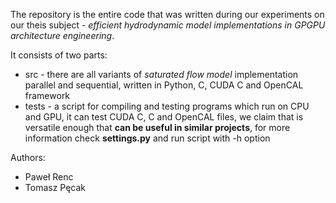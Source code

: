 The repository is the entire code that was written during our experiments on 
our theis subject  - _efficient hydrodynamic model implementations
  in GPGPU architecture engineering_.

It consists of two parts:
 - src - there are all variants of _saturated flow model_ implementation
  parallel and sequential, written in Python, C, CUDA C and OpenCAL framework
 - tests - a script for compiling and testing programs which run on CPU and GPU,
  it can test CUDA C, C and OpenCAL files, we claim that is versatile enough
   that **can be useful in similar projects**, for more information check
    __settings.py__ and run script with -h option

Authors:
 - Paweł Renc
 - Tomasz Pęcak
